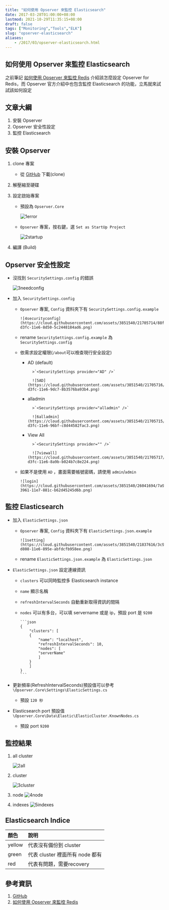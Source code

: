 ```yaml
---
title: "如何使用 Opserver 來監控 Elasticsearch"
date: 2017-03-28T01:00:00+08:00
lastmod: 2021-10-29T11:35:15+08:00
draft: false
tags: ["Monitoring","Tools","ELK"]
slug: "opserver-elasticsearch"
aliases:
    - /2017/03/opserver-elasticsearch.html
---
```

## 如何使用 Opserver 來監控 Elasticsearch

之前筆記 [如何使用 Opserver 來監控 Redis](/opserver-redis) 介紹該怎麼設定 Opserver for Redis，而 Opserver 官方介紹中也包含監控 Elasticsearch 的功能，立馬就來試試該如何設定

## 文章大綱

1. 安裝 Opserver
2. Opserver 安全性設定
3. 監控 Elasticsearch

## 安裝 Opserver

1. clone 專案
    * 從 [GitHub](https://github.com/opserver/Opserver) 下載(clone)

2. 解壓縮至硬碟
3. 設定啟始專案
    * 預設為 `Opserver.Core`

        ![1error](https://cloud.githubusercontent.com/assets/3851540/21705712/88ede1d0-d3fc-11e6-837c-d05d9d84f8cb.png)

    * `Opserver` 專案，按右鍵，選 `Set as StartUp Project`

        ![2startup](https://cloud.githubusercontent.com/assets/3851540/21705710/88ed648a-d3fc-11e6-9034-5ad2b8e8c919.png)

4. 編譯 (Build)

## Opserver 安全性設定

* 沒找到 `SecuritySettings.config` 的錯誤
  
    ![3needconfig](https://cloud.githubusercontent.com/assets/3851540/21705708/88ab5a7c-d3fc-11e6-8b10-761fff9a2b89.png)

* 加入 `SecuritySettings.config`
  * `Opserver` 專案, `Config` 資料夾下有 `SecuritySettings.config.example`

        ![4securityconfig](https://cloud.githubusercontent.com/assets/3851540/21705714/88f073f0-d3fc-11e6-8d50-5c2448184ad6.png)

  * rename `SecuritySettings.config.example` 為 `SecuritySettings.config`
  * 依需求設定權限(`/about`可以檢查現行安全設定)
    * AD (default)

            >`<SecuritySettings provider="AD" />`

            ![5AD](https://cloud.githubusercontent.com/assets/3851540/21705716/89100170-d3fc-11e6-9dc7-8b3576ba93b4.png)

    * alladmin

            >`<SecuritySettings provider="alladmin" />`

            ![6alladmin](https://cloud.githubusercontent.com/assets/3851540/21705715/88f40ab0-d3fc-11e6-96bf-c8d44582fac3.png)

    * View All

            >`<SecuritySettings provider="" />`

            ![7viewall](https://cloud.githubusercontent.com/assets/3851540/21705717/89103334-d3fc-11e6-8a9b-b024b7c8e224.png)

  * 如果不是使用 `AD` ，畫面需要帳號密碼，請使用 `admin`/`admin`

        ![login](https://cloud.githubusercontent.com/assets/3851540/26041694/7a9ec8c2-3961-11e7-881c-b62d45245d6b.png)

## 監控 Elasticsearch

* 加入 `ElasticSettings.json`
  * `Opserver` 專案, `Config` 資料夾下有 `ElasticSettings.json.example`

        ![1setting](https://cloud.githubusercontent.com/assets/3851540/21837616/3c977868-d808-11e6-895e-abfdcfb958ee.png)

  * rename `ElasticSettings.json.example` 為 `ElasticSettings.json`

* `ElasticSettings.json` 設定連線資訊
  * `clusters` 可以同時監控多 Elasticsearch instance
  * `name` 顯示名稱
  * `refreshIntervalSeconds` 自動重新取得資訊的間隔
  * `nodes` 可以有多台，可以填 servername 或是 ip，預設 port 是 `9200`

        ```json
        {
            "clusters": [
            {
                "name": "localhost",
                "refreshIntervalSeconds": 10,
                "nodes": [
                "serverName"
                ]
            }
            ]
        }
        ```

* 更新頻率(RefreshIntervalSeconds)預設值可以參考 `\Opserver.Core\Settings\ElasticSettings.cs`
  * 預設 `120 秒`

* Elasticsearch port 預設值 `\Opserver.Core\Data\Elastic\ElasticCluster.KnownNodes.cs`
  * 預設 port `9200`

## 監控結果

1. all cluster

    ![2all](https://cloud.githubusercontent.com/assets/3851540/21837615/3c9723c2-d808-11e6-82b3-feaadca8d2ca.png)

2. cluster

    ![3cluster](https://cloud.githubusercontent.com/assets/3851540/21837617/3c977f8e-d808-11e6-9805-11a337ccc0e7.png)

3. node
    ![4node](https://cloud.githubusercontent.com/assets/3851540/21837618/3c97f5d6-d808-11e6-91b4-c6ceeef24248.png)

4. indexes
    ![5indexes](https://cloud.githubusercontent.com/assets/3851540/21837619/3ca479c8-d808-11e6-81fa-cca59c3d8c40.png)

## Elasticsearch Indice

顏色|    說明
:---|:---
yellow|    代表沒有備份到 cluster
green|    代表 cluster 裡面所有 node 都有
red|    代表有問題，需要recovery

## 參考資訊

1. [GitHub](https://github.com/opserver/Opserver)
2. [如何使用 Opserver 來監控 Redis](/opserver-redis)
